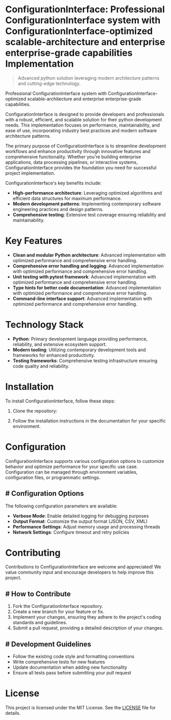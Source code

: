 <!-- fallback_ConfigurationInterface_20250810091704_94686 -->

# ConfigurationInterface: Professional ConfigurationInterface system with ConfigurationInterface-optimized scalable-architecture and enterprise enterprise-grade capabilities Implementation
> Advanced python solution leveraging modern architecture patterns and cutting-edge technology.

Professional ConfigurationInterface system with ConfigurationInterface-optimized scalable-architecture and enterprise enterprise-grade capabilities.

ConfigurationInterface is designed to provide developers and professionals with a robust, efficient, and scalable solution for their python development needs. This implementation focuses on performance, maintainability, and ease of use, incorporating industry best practices and modern software architecture patterns.

The primary purpose of ConfigurationInterface is to streamline development workflows and enhance productivity through innovative features and comprehensive functionality. Whether you're building enterprise applications, data processing pipelines, or interactive systems, ConfigurationInterface provides the foundation you need for successful project implementation.

ConfigurationInterface's key benefits include:

* **High-performance architecture**: Leveraging optimized algorithms and efficient data structures for maximum performance.
* **Modern development patterns**: Implementing contemporary software engineering practices and design patterns.
* **Comprehensive testing**: Extensive test coverage ensuring reliability and maintainability.

# Key Features

* **Clean and modular Python architecture**: Advanced implementation with optimized performance and comprehensive error handling.
* **Comprehensive error handling and logging**: Advanced implementation with optimized performance and comprehensive error handling.
* **Unit testing with pytest framework**: Advanced implementation with optimized performance and comprehensive error handling.
* **Type hints for better code documentation**: Advanced implementation with optimized performance and comprehensive error handling.
* **Command-line interface support**: Advanced implementation with optimized performance and comprehensive error handling.

# Technology Stack

* **Python**: Primary development language providing performance, reliability, and extensive ecosystem support.
* **Modern tooling**: Utilizing contemporary development tools and frameworks for enhanced productivity.
* **Testing frameworks**: Comprehensive testing infrastructure ensuring code quality and reliability.

# Installation

To install ConfigurationInterface, follow these steps:

1. Clone the repository:


2. Follow the installation instructions in the documentation for your specific environment.

# Configuration

ConfigurationInterface supports various configuration options to customize behavior and optimize performance for your specific use case. Configuration can be managed through environment variables, configuration files, or programmatic settings.

## # Configuration Options

The following configuration parameters are available:

* **Verbose Mode**: Enable detailed logging for debugging purposes
* **Output Format**: Customize the output format (JSON, CSV, XML)
* **Performance Settings**: Adjust memory usage and processing threads
* **Network Settings**: Configure timeout and retry policies

# Contributing

Contributions to ConfigurationInterface are welcome and appreciated! We value community input and encourage developers to help improve this project.

## # How to Contribute

1. Fork the ConfigurationInterface repository.
2. Create a new branch for your feature or fix.
3. Implement your changes, ensuring they adhere to the project's coding standards and guidelines.
4. Submit a pull request, providing a detailed description of your changes.

## # Development Guidelines

* Follow the existing code style and formatting conventions
* Write comprehensive tests for new features
* Update documentation when adding new functionality
* Ensure all tests pass before submitting your pull request

# License

This project is licensed under the MIT License. See the [LICENSE](https://github.com/laurindoisaac/ConfigurationInterface/blob/main/LICENSE) file for details.

